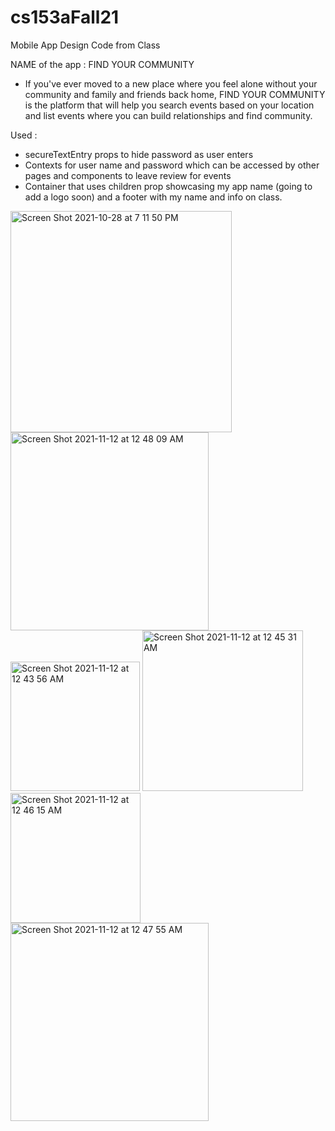 
# cs153aFall21
Mobile App Design Code from Class


NAME of the  app : FIND YOUR COMMUNITY 
- If you've ever moved to a new place where you feel alone without your community and family and friends back home, FIND YOUR COMMUNITY is the platform that will help you search events based on your location and list events where you can build relationships and find community. 

Used : 
- secureTextEntry props to hide password as user enters 
- Contexts for user name and password which can be accessed by other pages and components to leave review for events 
- Container that uses children prop showcasing my app name (going to add a logo soon) and a footer with my name and info on class.


<img width="354" alt="Screen Shot 2021-10-28 at 7 11 50 PM" src="https://user-images.githubusercontent.com/44778751/141416199-12bbceea-18f7-4a24-9f20-7c24f1f74924.png">
<img width="317" alt="Screen Shot 2021-11-12 at 12 48 09 AM" src="https://user-images.githubusercontent.com/44778751/141416696-8f88b90b-5266-4f19-a637-953d103ff9a6.png">

<img width="207" alt="Screen Shot 2021-11-12 at 12 43 56 AM" src="https://user-images.githubusercontent.com/44778751/141416280-0970fcbf-1663-42d7-a355-427b60642f41.png">
<img width="257" alt="Screen Shot 2021-11-12 at 12 45 31 AM" src="https://user-images.githubusercontent.com/44778751/141416417-899bdf57-5488-4972-ba06-375cc98cf2c3.png">
<img width="208" alt="Screen Shot 2021-11-12 at 12 46 15 AM" src="https://user-images.githubusercontent.com/44778751/141416487-fe1efe88-700b-4264-8780-8b6dd2657934.png">
<img width="317" alt="Screen Shot 2021-11-12 at 12 47 55 AM" src="https://user-images.githubusercontent.com/44778751/141416655-811afe49-ba6b-455d-86da-b980399269c3.png">

